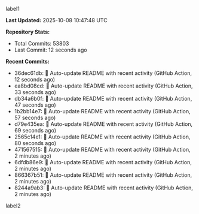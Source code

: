 
label1 
<!-- ACTIVITY_START -->
**Last Updated:** 2025-10-08 10:47:48 UTC

**Repository Stats:**
- Total Commits: 53803
- Last Commit: 12 seconds ago

**Recent Commits:**
- 36dec61db: 🤖 Auto-update README with recent activity (GitHub Action, 12 seconds ago)
- ea8bd08cd: 🤖 Auto-update README with recent activity (GitHub Action, 33 seconds ago)
- db34a6b0f: 🤖 Auto-update README with recent activity (GitHub Action, 47 seconds ago)
- 1b2bb14e7: 🤖 Auto-update README with recent activity (GitHub Action, 57 seconds ago)
- d79e435ea: 🤖 Auto-update README with recent activity (GitHub Action, 69 seconds ago)
- 2565c14e1: 🤖 Auto-update README with recent activity (GitHub Action, 80 seconds ago)
- 471567515: 🤖 Auto-update README with recent activity (GitHub Action, 2 minutes ago)
- 6dfdb86e9: 🤖 Auto-update README with recent activity (GitHub Action, 2 minutes ago)
- 866367b51: 🤖 Auto-update README with recent activity (GitHub Action, 2 minutes ago)
- 8244a9ab3: 🤖 Auto-update README with recent activity (GitHub Action, 2 minutes ago)
<!-- ACTIVITY_END -->

label2
